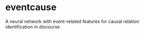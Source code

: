 # eventcause
A neural network with event-related features for causal relation identification in discourse
